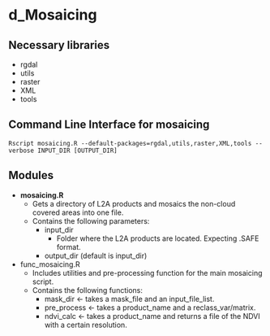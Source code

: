 # d_Mosaicing

## Necessary libraries
* rgdal
* utils
* raster
* XML
* tools

## Command Line Interface for mosaicing

    Rscript mosaicing.R --default-packages=rgdal,utils,raster,XML,tools --verbose INPUT_DIR [OUTPUT_DIR]

## Modules

* **mosaicing.R**
    * Gets a directory of L2A products and mosaics the non-cloud covered areas into one file.
    * Contains the following parameters:
        * input_dir
            * Folder where the L2A products are located. Expecting .SAFE format.
        * output_dir (default is input_dir)
* func_mosaicing.R
    * Includes utilities and pre-processing function for the main mosaicing script.
    * Contains the following functions:
        * mask_dir <- takes a mask_file and an input_file_list.
        * pre_process <- takes a product_name and a reclass_var/matrix.
        * ndvi_calc <- takes a product_name and returns a file of the NDVI with a certain resolution.
